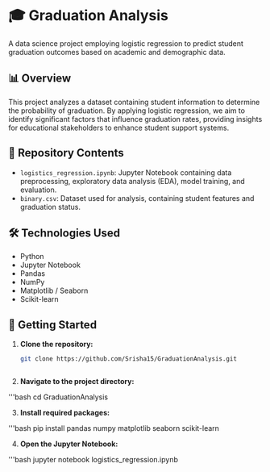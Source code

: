 # 🎓 Graduation Analysis

A data science project employing logistic regression to predict student graduation outcomes based on academic and demographic data.

## 📊 Overview

This project analyzes a dataset containing student information to determine the probability of graduation. By applying logistic regression, we aim to identify significant factors that influence graduation rates, providing insights for educational stakeholders to enhance student support systems.

## 📁 Repository Contents

- `logistics_regression.ipynb`: Jupyter Notebook containing data preprocessing, exploratory data analysis (EDA), model training, and evaluation.
- `binary.csv`: Dataset used for analysis, containing student features and graduation status.

## 🛠️ Technologies Used

- Python
- Jupyter Notebook
- Pandas
- NumPy
- Matplotlib / Seaborn
- Scikit-learn

## 🚀 Getting Started

1. **Clone the repository:**

   ```bash
   git clone https://github.com/Srisha15/GraduationAnalysis.git

   

2. **Navigate to the project directory:**


'''bash
cd GraduationAnalysis


3. **Install required packages:**

'''bash
pip install pandas numpy matplotlib seaborn scikit-learn


4. **Open the Jupyter Notebook:**

'''bash
jupyter notebook logistics_regression.ipynb
